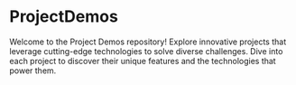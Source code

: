 # ProjectDemos
Welcome to the Project Demos repository! Explore innovative projects that leverage cutting-edge technologies to solve diverse challenges. Dive into each project to discover their unique features and the technologies that power them.
